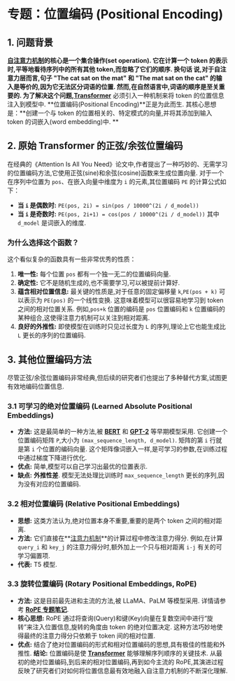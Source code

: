 # 专题：位置编码 (Positional Encoding)
## 1. 问题背景
**[自注意力机制](./Lecture1-Self-Attention.md)**的核心是一个集合操作(set operation). 它在计算一个 token 的表示时,平等地看待序列中的所有其他 token,而忽略了它们的顺序. 换句话
说,对于自注意力层而言,句子 "The cat sat on the mat" 和 "The mat sat on the cat" 的输入是等价的,因为它无法区分词语的位置. 
然而,在自然语言中,词语的顺序是至关重要的. 为了解决这个问题,**[Transformer](./Lecture1-Transformer.md)** 必须引入一种机制来将 token 的位置信息注入到模型中. **位置编码(Positional Encoding)**正是为此而生. 
其核心思想是：**创建一个与 token 的位置相关的、特定模式的向量,并将其添加到输入 token 的词嵌入(word embedding)中. **
## 2. 原始 Transformer 的正弦/余弦位置编码
在经典的《Attention Is All You Need》论文中,作者提出了一种巧妙的、无需学习的位置编码方法,它使用正弦(sine)和余弦(cosine)函数来生成位置向量. 
对于一个在序列中位置为 `pos`、在嵌入向量中维度为 `i` 的元素,其位置编码 `PE` 的计算公式如下：
*   **当 `i` 是偶数时:** `PE(pos, 2i) = sin(pos / 10000^(2i / d_model))`
*   **当 `i` 是奇数时:** `PE(pos, 2i+1) = cos(pos / 10000^(2i / d_model))`
其中 `d_model` 是词嵌入的维度. 
### 为什么选择这个函数？
这个看似复杂的函数具有一些非常优秀的性质：
1.  **唯一性:** 每个位置 `pos` 都有一个独一无二的位置编码向量. 
2.  **确定性:** 它不是随机生成的,也不需要学习,可以被提前计算好. 
3.  **蕴含相对位置信息:** 最关键的性质是,对于任意的固定偏移量 `k`,`PE(pos + k)` 可以表示为 `PE(pos)` 的一个线性变换. 这意味着模型可以很容易地学习到 token 之间的相对位置关系. 例如,`pos+k` 位置的编码是 `pos` 位置编码和 `k` 位置编码的某种组合,这使得注意力机制可以关注到相对距离. 
4.  **良好的外推性:** 即使模型在训练时只见过长度为 `L` 的序列,理论上它也能生成比 `L` 更长的序列的位置编码. 
## 3. 其他位置编码方法
尽管正弦/余弦位置编码非常经典,但后续的研究者们也提出了多种替代方案,试图更有效地编码位置信息. 
### 3.1 可学习的绝对位置编码 (Learned Absolute Positional Embeddings)
*   **方法:** 这是最简单的一种方法,被 **[BERT](./Lecture1-BERT.md)** 和 **[GPT-2](./Lecture1-GPT-4.md)** 等早期模型采用. 它创建一个位置编码矩阵 `P`,大小为 `(max_sequence_length, d_model)`. 矩阵的第 `i` 行就是第 `i` 个位置的编码向量. 这个矩阵像词嵌入一样,是可学习的参数,在训练过程中通过梯度下降进行优化. 
*   **优点:** 简单,模型可以自己学习出最优的位置表示. 
*   **缺点:** **外推性差**. 模型无法处理比训练时 `max_sequence_length` 更长的序列,因为没有对应的位置编码. 
### 3.2 相对位置编码 (Relative Positional Embeddings)
*   **思想:** 这类方法认为,绝对位置本身不重要,重要的是两个 token 之间的相对距离. 
*   **方法:** 它们直接在**[注意力机制](./Lecture1-Self-Attention.md)**的计算过程中修改注意力得分. 例如,在计算 `query_i` 和 `key_j` 的注意力得分时,额外加上一个只与相对距离 `i-j` 有关的可学习偏置项. 
*   **代表:** T5 模型. 
### 3.3 旋转位置编码 (Rotary Positional Embeddings, RoPE)
*   **方法:** 这是目前最先进和主流的方法,被 LLaMA、PaLM 等模型采用. 详情请参考 **[RoPE 专题笔记](./Lecture1-Rotary-Positional-Embeddings.md)**. 
*   **核心思想:** RoPE 通过将查询(Query)和键(Key)向量在复数空间中进行“旋转”来注入位置信息,旋转的角度由 token 的绝对位置决定. 这种方法巧妙地使得最终的注意力得分只依赖于 token 间的相对位置. 
*   **优点:** 结合了绝对位置编码的形式和相对位置编码的思想,具有极佳的性能和外推性. 
**结论:** 位置编码是使 **[Transformer](./Lecture1-Transformer.md)** 能够理解序列顺序的关键技术. 从最初的绝对位置编码,到后来的相对位置编码,再到如今主流的 RoPE,其演进过程反映了研究者们对如何将位置信息最有效地融入自注意力机制的不断深化理解. 